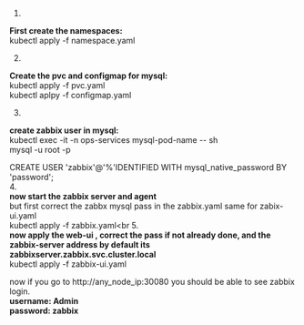 1.
<b>First create the namespaces:</b><br>
kubectl apply -f namespace.yaml

2.
<b>Create the pvc and configmap for mysql:</b><br>
kubectl apply -f pvc.yaml<br>
kubectl aplpy -f configmap.yaml<br>

3.
<b>create zabbix user in mysql:</b> <br>
kubectl exec -it -n ops-services mysql-pod-name -- sh <br>
mysql -u root -p

CREATE USER 'zabbix'@'%'IDENTIFIED WITH mysql_native_password BY 'password';<br>
4.<br>
<b>now start the zabbix server and agent</b><br>
but first correct the zabbx mysql pass in the zabbix.yaml same for zabix-ui.yaml<br>
kubectl apply -f zabbix.yaml<br
5.<br>
  <b>now apply the web-ui , correct the pass if not already done, and the zabbix-server address by default its zabbixserver.zabbix.svc.cluster.local</b><br>
  kubectl apply -f zabbix-ui.yaml<br>
  
  now if you go to http://any_node_ip:30080 you should be able to see zabbix login.<br>
  <b>username:<b/> Admin <br>
  <b>password:</b> zabbix
  
